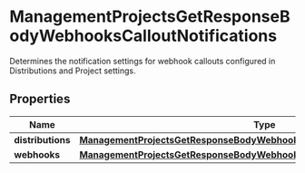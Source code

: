 

# ManagementProjectsGetResponseBodyWebhooksCalloutNotifications

Determines the notification settings for webhook callouts configured in Distributions and Project settings.

## Properties

| Name | Type | Description |
|------------ | ------------- | ------------- |
|**distributions** | [**ManagementProjectsGetResponseBodyWebhooksCalloutNotificationsDistributions**](ManagementProjectsGetResponseBodyWebhooksCalloutNotificationsDistributions.md) |  |
|**webhooks** | [**ManagementProjectsGetResponseBodyWebhooksCalloutNotificationsWebhooks**](ManagementProjectsGetResponseBodyWebhooksCalloutNotificationsWebhooks.md) |  |



